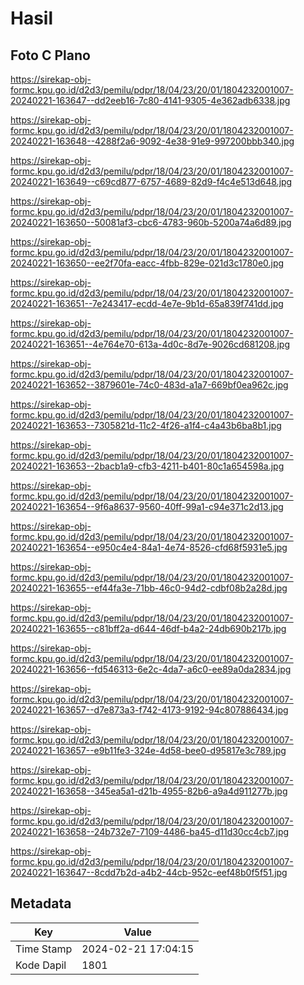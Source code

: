 # Hasil

## Foto C Plano

https://sirekap-obj-formc.kpu.go.id/d2d3/pemilu/pdpr/18/04/23/20/01/1804232001007-20240221-163647--dd2eeb16-7c80-4141-9305-4e362adb6338.jpg

https://sirekap-obj-formc.kpu.go.id/d2d3/pemilu/pdpr/18/04/23/20/01/1804232001007-20240221-163648--4288f2a6-9092-4e38-91e9-997200bbb340.jpg

https://sirekap-obj-formc.kpu.go.id/d2d3/pemilu/pdpr/18/04/23/20/01/1804232001007-20240221-163649--c69cd877-6757-4689-82d9-f4c4e513d648.jpg

https://sirekap-obj-formc.kpu.go.id/d2d3/pemilu/pdpr/18/04/23/20/01/1804232001007-20240221-163650--50081af3-cbc6-4783-960b-5200a74a6d89.jpg

https://sirekap-obj-formc.kpu.go.id/d2d3/pemilu/pdpr/18/04/23/20/01/1804232001007-20240221-163650--ee2f70fa-eacc-4fbb-829e-021d3c1780e0.jpg

https://sirekap-obj-formc.kpu.go.id/d2d3/pemilu/pdpr/18/04/23/20/01/1804232001007-20240221-163651--7e243417-ecdd-4e7e-9b1d-65a839f741dd.jpg

https://sirekap-obj-formc.kpu.go.id/d2d3/pemilu/pdpr/18/04/23/20/01/1804232001007-20240221-163651--4e764e70-613a-4d0c-8d7e-9026cd681208.jpg

https://sirekap-obj-formc.kpu.go.id/d2d3/pemilu/pdpr/18/04/23/20/01/1804232001007-20240221-163652--3879601e-74c0-483d-a1a7-669bf0ea962c.jpg

https://sirekap-obj-formc.kpu.go.id/d2d3/pemilu/pdpr/18/04/23/20/01/1804232001007-20240221-163653--7305821d-11c2-4f26-a1f4-c4a43b6ba8b1.jpg

https://sirekap-obj-formc.kpu.go.id/d2d3/pemilu/pdpr/18/04/23/20/01/1804232001007-20240221-163653--2bacb1a9-cfb3-4211-b401-80c1a654598a.jpg

https://sirekap-obj-formc.kpu.go.id/d2d3/pemilu/pdpr/18/04/23/20/01/1804232001007-20240221-163654--9f6a8637-9560-40ff-99a1-c94e371c2d13.jpg

https://sirekap-obj-formc.kpu.go.id/d2d3/pemilu/pdpr/18/04/23/20/01/1804232001007-20240221-163654--e950c4e4-84a1-4e74-8526-cfd68f5931e5.jpg

https://sirekap-obj-formc.kpu.go.id/d2d3/pemilu/pdpr/18/04/23/20/01/1804232001007-20240221-163655--ef44fa3e-71bb-46c0-94d2-cdbf08b2a28d.jpg

https://sirekap-obj-formc.kpu.go.id/d2d3/pemilu/pdpr/18/04/23/20/01/1804232001007-20240221-163655--c81bff2a-d644-46df-b4a2-24db690b217b.jpg

https://sirekap-obj-formc.kpu.go.id/d2d3/pemilu/pdpr/18/04/23/20/01/1804232001007-20240221-163656--fd546313-6e2c-4da7-a6c0-ee89a0da2834.jpg

https://sirekap-obj-formc.kpu.go.id/d2d3/pemilu/pdpr/18/04/23/20/01/1804232001007-20240221-163657--d7e873a3-f742-4173-9192-94c807886434.jpg

https://sirekap-obj-formc.kpu.go.id/d2d3/pemilu/pdpr/18/04/23/20/01/1804232001007-20240221-163657--e9b11fe3-324e-4d58-bee0-d95817e3c789.jpg

https://sirekap-obj-formc.kpu.go.id/d2d3/pemilu/pdpr/18/04/23/20/01/1804232001007-20240221-163658--345ea5a1-d21b-4955-82b6-a9a4d911277b.jpg

https://sirekap-obj-formc.kpu.go.id/d2d3/pemilu/pdpr/18/04/23/20/01/1804232001007-20240221-163658--24b732e7-7109-4486-ba45-d11d30cc4cb7.jpg

https://sirekap-obj-formc.kpu.go.id/d2d3/pemilu/pdpr/18/04/23/20/01/1804232001007-20240221-163647--8cdd7b2d-a4b2-44cb-952c-eef48b0f5f51.jpg


## Metadata

| Key        | Value               |
| ---------- | ------------------- |
| Time Stamp | 2024-02-21 17:04:15 |
| Kode Dapil | 1801                |



